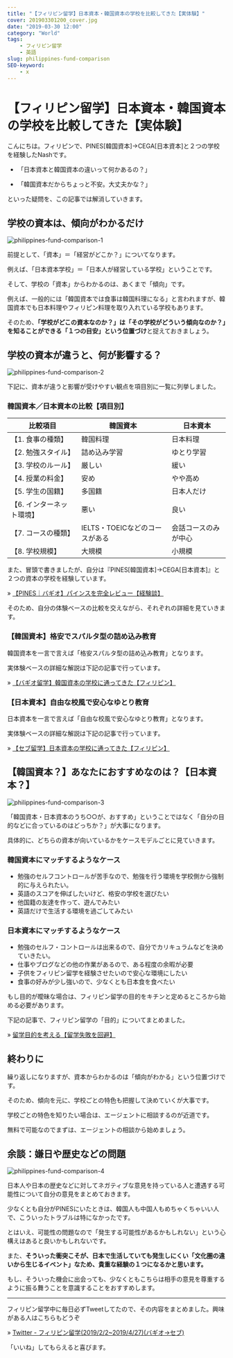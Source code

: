 ```yaml
---
title: "【フィリピン留学】日本資本・韓国資本の学校を比較してきた【実体験】"
cover: 201903301200_cover.jpg
date: "2019-03-30 12:00"
category: "World"
tags:
    - フィリピン留学
    - 英語
slug: philippines-fund-comparison
SEO-keyword:
    - x
---
```


# 【フィリピン留学】日本資本・韓国資本の学校を比較してきた【実体験】

こんにちは。フィリピンで、PINES[韓国資本]→CEGA[日本資本]と２つの学校を経験したNashです。

- 「日本資本と韓国資本の違いって何かあるの？」

- 「韓国資本だからちょっと不安。大丈夫かな？」

といった疑問を、この記事では解消していきます。



## 学校の資本は、傾向がわかるだけ

![philippines-fund-comparison-1](./201903301200_1.jpg)

前提として、「資本」＝「経営がどこか？」についてなります。

例えば、「日本資本学校」＝「日本人が経営している学校」ということです。

そして、学校の「資本」からわかるのは、あくまで「傾向」です。

例えば、一般的には「韓国資本では食事は韓国料理になる」と言われますが、韓国資本でも日本料理やフィリピン料理を取り入れている学校もあります。

そのため、<b>「学校がどこの資本なのか？」は「その学校がどういう傾向なのか？」を知ることができる「１つの目安」という位置づけ</b>と捉えておきましょう。


## 学校の資本が違うと、何が影響する？

![philippines-fund-comparison-2](./201903301200_2.jpg)

下記に、資本が違うと影響が受けやすい観点を項目別に一覧に列挙しました。

### 韓国資本／日本資本の比較【項目別】

| 比較項目 | 韓国資本 | 日本資本 |
| --- | --- | --- |
| 【1. 食事の種類】 | 韓国料理 | 日本料理 |
| 【2. 勉強スタイル】 | 詰め込み学習 | ゆとり学習 |
| 【3. 学校のルール】 | 厳しい | 緩い |
| 【4. 授業の料金】 | 安め | やや高め |
| 【5. 学生の国籍】 | 多国籍 | 日本人だけ |
| 【6. インターネット環境】 | 悪い | 良い |
| 【7. コースの種類】 | IELTS・TOEICなどのコースがある | 会話コースのみが中心 |
| 【8. 学校規模】 | 大規模 | 小規模 |



また、冒頭で書きましたが、自分は『PINES[韓国資本]→CEGA[日本資本]』と２つの資本の学校を経験しています。

» [【PINES｜バギオ】パインスを完全レビュー【経験談】](./philippines-baguio-pines-summary)


そのため、自分の体験ベースの比較を交えながら、それぞれの詳細を見ていきます。

### 【韓国資本】格安でスパルタ型の詰め込み教育

韓国資本を一言で言えば「格安スパルタ型の詰め込み教育」となります。

実体験ベースの詳細な解説は下記の記事で行っています。

» [【バギオ留学】韓国資本の学校に通ってきた【フィリピン】](./philippines-fund-of-korea)

### 【日本資本】自由な校風で安心なゆとり教育

日本資本を一言で言えば「自由な校風で安心なゆとり教育」となります。

実体験ベースの詳細な解説は下記の記事で行っています。

» [【セブ留学】日本資本の学校に通ってきた【フィリピン】](./philippines-fund-of-japan)

## 【韓国資本？】あなたにおすすめなのは？【日本資本？】

![philippines-fund-comparison-3](./201903301200_3.jpg)

「韓国資本・日本資本のうち○○が、おすすめ」ということではなく「自分の目的などに合っているのはどっちか？」が大事になります。

具体的に、どちらの資本が向いているかをケースモデルごとに見ていきます。

### 韓国資本にマッチするようなケース

- 勉強のセルフコントロールが苦手なので、勉強を行う環境を学校側から強制的に与えられたい。
- 英語のスコアを伸ばしたいけど、格安の学校を選びたい
- 他国籍の友達を作って、遊んでみたい
- 英語だけで生活する環境を過ごしてみたい

### 日本資本にマッチするようなケース

- 勉強のセルフ・コントロールは出来るので、自分でカリキュラムなどを決めていきたい。
- 仕事やブログなどの他の作業があるので、ある程度の余暇が必要
- 子供をフィリピン留学を経験させたいので安心な環境にしたい
- 食事の好みが少し強いので、少なくとも日本食を食べたい



もし目的が曖昧な場合は、フィリピン留学の目的をキチンと定めるところから始める必要があります。

下記の記事で、フィリピン留学の「目的」についてまとめました。

» [留学目的を考える【留学失敗を回避】](./philippines-purpose)

## 終わりに

繰り返しになりますが、資本からわかるのは「傾向がわかる」という位置づけです。

そのため、傾向を元に、学校ごとの特色も把握して決めていくが大事です。

学校ごとの特色を知りたい場合は、エージェントに相談するのが近道です。

無料で可能なのでまずは、エージェントの相談から始めましょう。



## 余談：嫌日や歴史などの問題

![philippines-fund-comparison-4](./201903301200_4.jpg)

日本人や日本の歴史などに対してネガティブな意見を持っている人と遭遇する可能性について自分の意見をまとめておきます。

少なくとも自分がPINESにいたときは、韓国人も中国人もめちゃくちゃいい人で、こういったトラブルは特になかったです。

とはいえ、可能性の問題なので「発生する可能性があるかもしれない」という心構えはあると良いかもしれないです。

また、<b>そういった衝突こそが、日本で生活していても発生しにくい「文化圏の違いから生じるイベント」なため、貴重な経験の１つになるかと思います。</b>

もし、そういった機会に出会っても、少なくともこちらは相手の意見を尊重するように振る舞うことを意識することをおすすめします。

---

フィリピン留学中に毎日必ずTweetしてたので、その内容をまとめました。興味がある人はこちらもどうぞ

» [Twitter - フィリピン留学(2019/2/2~2019/4/27)(バギオ→セブ)](https://twitter.com/i/moments/1108015112575541249)

「いいね」してもらえると喜びます。



